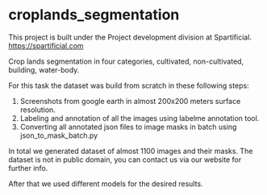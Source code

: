 # croplands_segmentation

This project is built under the Project development division at Spartificial. https://spartificial.com

Crop lands segmentation in four categories, cultivated, non-cultivated, building, water-body.

For this task the dataset was build from scratch in these following steps:
1. Screenshots from google earth in almost 200x200 meters surface resolution.
2. Labeling and annotation of all the images using labelme annotation tool.
3. Converting all annotated json files to image masks in batch using json_to_mask_batch.py

In total we generated dataset of almost 1100 images and their masks. The dataset is not in public domain, you can contact us via our website for further info.

After that we used different models for the desired results.



